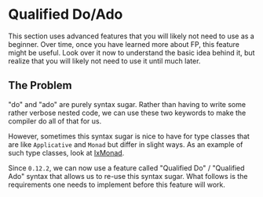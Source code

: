 # Qualified Do/Ado

This section uses advanced features that you will likely not need to use as a beginner. Over time, once you have learned more about FP, this feature might be useful. Look over it now to understand the basic idea behind it, but realize that you will likely not need to use it until much later.

## The Problem

"do" and "ado" are purely syntax sugar. Rather than having to write some rather verbose
nested code, we can use these two keywords to make the compiler do all of that for us.

However, sometimes this syntax sugar is nice to have for type classes that are like `Applicative` and `Monad` but differ in slight ways. As an example of such type classes, look at [IxMonad](https://pursuit.purescript.org/packages/purescript-indexed-monad/0.2.0/docs/Control.IxMonad#t:IxMonad). 

Since `0.12.2`, we can now use a feature called "Qualified Do" / "Qualified Ado" syntax that allows us to re-use this syntax sugar. What follows is the requirements one needs to implement before this feature will work.
